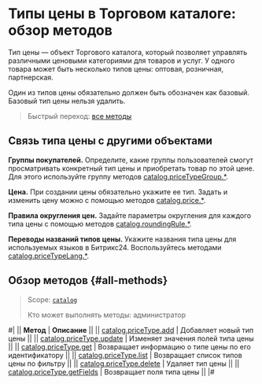 # Типы цены в Торговом каталоге: обзор методов

Тип цены — объект Торгового каталога, который позволяет управлять различными ценовыми категориями для товаров и услуг. У одного товара может быть несколько типов цены: оптовая, розничная, партнерская.

Один из типов цены обязательно должен быть обозначен как базовый. Базовый тип цены нельзя удалить.

> Быстрый переход: [все методы](#all-methods) 

## Связь типа цены с другими объектами

**Группы покупателей.** Определите, какие группы пользователей смогут просматривать конкретный тип цены и приобретать товар по этой цене. Для этого используйте группу методов [catalog.priceTypeGroup.*](../price-type-group/index.md). 

**Цена.** При создании цены обязательно укажите ее тип. Задать и изменить цену можно с помощью методов [catalog.price.*](../price/index.md). 

**Правила округления цен.** Задайте параметры округления для каждого типа цены с помощью методов [catalog.roundingRule.*](../rounding-rule/index.md).

**Переводы названий типов цены.** Укажите названия типа цены для используемых языков в Битрикс24. Воспользуйтесь методами [catalog.priceTypeLang.*](../price-type-lang/index.md).

## Обзор методов {#all-methods}

> Scope: [`catalog`](../../scopes/permissions.md)
>
> Кто может выполнять методы: администратор

#|
|| **Метод** | **Описание** ||
|| [catalog.priceType.add](./catalog-price-type-add.md) | Добавляет новый тип цены ||
|| [catalog.priceType.update](./catalog-price-type-update.md) | Изменяет значения полей типа цены ||
|| [catalog.priceType.get](./catalog-price-type-get.md) | Возвращает информацию о типе цены по его идентификатору ||
|| [catalog.priceType.list](./catalog-price-type-list.md) | Возвращает список типов цены по фильтру ||
|| [catalog.priceType.delete](./catalog-price-type-delete.md) | Удаляет тип цены ||
|| [catalog.priceType.getFields](./catalog-price-type-get-fields.md) | Возвращает поля типа цены ||
|#